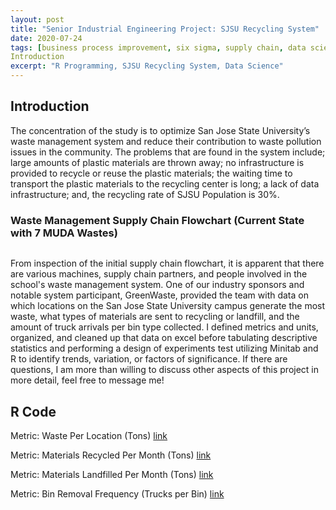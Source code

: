 ```yaml
---
layout: post
title: "Senior Industrial Engineering Project: SJSU Recycling System"
date: 2020-07-24
tags: [business process improvement, six sigma, supply chain, data science]
Introduction
excerpt: "R Programming, SJSU Recycling System, Data Science"
---
```

## Introduction

The concentration of the study is to optimize San Jose State University’s waste management system and reduce their contribution to waste pollution issues in the community. The problems that are found in the system include; large amounts of plastic materials are thrown away; no infrastructure is provided to recycle or reuse the plastic materials; the waiting time to transport the plastic materials to the recycling center is long; a lack of data infrastructure; and, the recycling rate of SJSU Population is 30%.

### Waste Management Supply Chain Flowchart (Current State with 7 MUDA Wastes)

<img src="{{ site.url }}{{ site.baseurl }}/images/recyclingsystem/processmap.jpeg" alt="">

From inspection of the initial supply chain flowchart, it is apparent that there are various machines, supply chain partners, and people involved in the school's waste management system. One of our industry sponsors and notable system participant, GreenWaste, provided the team with data on which locations on the San Jose State University campus generate the most waste, what types of materials are sent to recycling or landfill, and the amount of truck arrivals per bin type collected. I defined metrics and units, organized, and cleaned up that data on excel before tabulating descriptive statistics and performing a design of experiments test utilizing Minitab and R to identify trends, variation, or factors of significance. If there are questions, I am more than willing to discuss other aspects of this project in more detail, feel free to message me!

## R Code

Metric: Waste Per Location (Tons)
[link](https://github.com/diriyeibrahim/Senior-IE-Project/blob/master/Waste%20Per%20Location.R)

Metric: Materials Recycled Per Month (Tons)
[link](https://github.com/diriyeibrahim/Senior-IE-Project/blob/master/Materials%20Recycled%20Per%20Month.R)

Metric: Materials Landfilled Per Month (Tons)
[link](https://github.com/diriyeibrahim/Senior-IE-Project/blob/master/Materials%20Landfilled%20Per%20Month.R)

Metric: Bin Removal Frequency (Trucks per Bin)
[link](https://github.com/diriyeibrahim/Senior-IE-Project/blob/master/Bin%20Removal%20Frequency.R)
